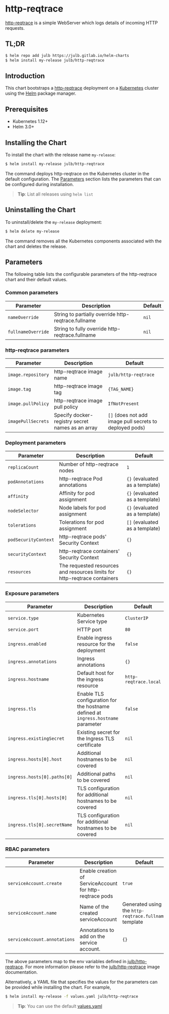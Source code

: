 # http-reqtrace

[http-reqtrace](https://gitlab.com/julb/http-reqtrace) is a simple WebServer which logs details of incoming HTTP requests.

## TL;DR

```bash
$ helm repo add julb https://julb.gitlab.io/helm-charts
$ helm install my-release julb/http-reqtrace
```

## Introduction

This chart bootstraps a [http-reqtrace](https://gitlab.com/julb/http-reqtrace) deployment on a [Kubernetes](http://kubernetes.io) cluster using the [Helm](https://helm.sh) package manager.

## Prerequisites

- Kubernetes 1.12+
- Helm 3.0+

## Installing the Chart

To install the chart with the release name `my-release`:

```bash
$ helm install my-release julb/http-reqtrace
```

The command deploys http-reqtrace on the Kubernetes cluster in the default configuration. The [Parameters](#parameters) section lists the parameters that can be configured during installation.

> **Tip**: List all releases using `helm list`

## Uninstalling the Chart

To uninstall/delete the `my-release` deployment:

```bash
$ helm delete my-release
```

The command removes all the Kubernetes components associated with the chart and deletes the release.

## Parameters

The following table lists the configurable parameters of the http-reqtrace chart and their default values.

### Common parameters

| Parameter                                 | Description                                                                                                          | Default                                                      |
|-------------------------------------------|----------------------------------------------------------------------------------------------------------------------|--------------------------------------------------------------|
| `nameOverride`                            | String to partially override http-reqtrace.fullname                                                                       | `nil`                                                        |
| `fullnameOverride`                        | String to fully override http-reqtrace.fullname                                                                           | `nil`                                                        |

### http-reqtrace parameters

| Parameter                                 | Description                                                                                                          | Default                                                      |
|-------------------------------------------|----------------------------------------------------------------------------------------------------------------------|--------------------------------------------------------------|
| `image.repository`                        | http-reqtrace image name                                                                                                  | `julb/http-reqtrace`                                           |
| `image.tag`                               | http-reqtrace image tag                                                                                                   | `{TAG_NAME}`                                                 |
| `image.pullPolicy`                        | http-reqtrace image pull policy                                                                                           | `IfNotPresent`                                               |
| `imagePullSecrets`                       | Specify docker-registry secret names as an array                                                                     | `[]` (does not add image pull secrets to deployed pods)      |

### Deployment parameters

| Parameter                                 | Description                                                                                                          | Default                                                      |
|-------------------------------------------|----------------------------------------------------------------------------------------------------------------------|--------------------------------------------------------------|
| `replicaCount`                            | Number of http-reqtrace nodes                                                                                             | `1`                                                          |
| `podAnnotations`                          | http-reqtrace Pod annotations                                                                                             | `{}` (evaluated as a template)                               |
| `affinity`                                | Affinity for pod assignment                                                                                          | `{}` (evaluated as a template)                               |
| `nodeSelector`                            | Node labels for pod assignment                                                                                       | `{}` (evaluated as a template)                               |
| `tolerations`                             | Tolerations for pod assignment                                                                                       | `[]` (evaluated as a template)                               |
| `podSecurityContext`                      | http-reqtrace pods' Security Context                                                                                      | `{}`                                                         |
| `securityContext`                | http-reqtrace containers' Security Context                                                                                | `{}`                                                         |
| `resources`                        | The requested resources and resources limits for http-reqtrace containers                                                                         | `{}`                                                         |

### Exposure parameters

| Parameter                                 | Description                                                                                                          | Default                                                      |
|-------------------------------------------|----------------------------------------------------------------------------------------------------------------------|--------------------------------------------------------------|
| `service.type`                            | Kubernetes Service type                                                                                              | `ClusterIP`                                                  |
| `service.port`                            | HTTP port                                                                                                            | `80`                                                       |
| `ingress.enabled`                         | Enable ingress resource for the deployment                                                                       | `false`                                                      |
| `ingress.annotations`                     | Ingress annotations                                                                                                  | `{}`                                                         |
| `ingress.hostname`                        | Default host for the ingress resource                                                                                | `http-reqtrace.local`                                             |
| `ingress.tls`                             | Enable TLS configuration for the hostname defined at `ingress.hostname` parameter                                    | `false`                                                      |
| `ingress.existingSecret`                  | Existing secret for the Ingress TLS certificate                                                                      | `nil`                                                        |
| `ingress.hosts[0].host`              | Additional hostnames to be covered                                                                                   | `nil`                                                        |
| `ingress.hosts[0].paths[0]`              | Additional paths to be covered                                                                                   | `nil`                                                        |
| `ingress.tls[0].hosts[0]`            | TLS configuration for additional hostnames to be covered                                                             | `nil`                                                        |
| `ingress.tls[0].secretName`          | TLS configuration for additional hostnames to be covered                                                             | `nil`                                                        |

### RBAC parameters

| Parameter                                 | Description                                                                                                          | Default                                                      |
|-------------------------------------------|----------------------------------------------------------------------------------------------------------------------|--------------------------------------------------------------|
| `serviceAccount.create`                   | Enable creation of ServiceAccount for http-reqtrace pods                                                                  | `true`                                                       |
| `serviceAccount.name`                     | Name of the created serviceAccount                                                                                   | Generated using the `http-reqtrace.fullname` template             |
| `serviceAccount.annotations`                             | Annotations to add on the service account.                                                                        | `{}`                                                      |


The above parameters map to the env variables defined in [julb/http-reqtrace](http://gitlab.com/julb/http-reqtrace). For more information please refer to the [julb/http-reqtrace](http://gitlab.com/julb/http-reqtrace) image documentation.

Alternatively, a YAML file that specifies the values for the parameters can be provided while installing the chart. For example,

```bash
$ helm install my-release -f values.yaml julb/http-reqtrace
```

> **Tip**: You can use the default [values.yaml](values.yaml)
